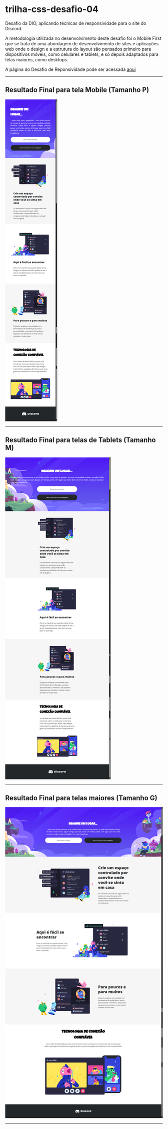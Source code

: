 # trilha-css-desafio-04
Desafio da DIO, aplicando técnicas de responsividade para o site do Discord.

A metodologia utilizada no desenvolvimento deste desafio foi o Mobile First que se trata de uma abordagem de desenvolvimento de sites e aplicações web onde o design e a estrutura do layout são pensados primeiro para dispositivos móveis, como celulares e tablets, e só depois adaptados para telas maiores, como desktops.

A página do Desafio de Reponsividade pode ser acessada <a href="https://bruno-regis.github.io/trilha-css-desafio-04/">aqui</a>

<hr />

## Resultado Final para tela Mobile (Tamanho P)

<img src="assets/img/resultado-p.png" alt="imagem flexivel">

<hr />

## Resultado Final para telas de Tablets (Tamanho M)

<img src="assets/img/resultado-m.png" alt="imagem flexivel">

<hr />

## Resultado Final para telas maiores (Tamanho G)
<img src="assets/img/resultado-g.png" alt="imagem flexivel">

<hr />